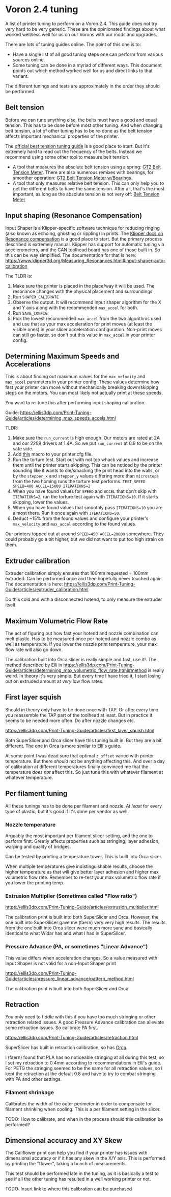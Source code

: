 # Voron 2.4 tuning

A list of printer tuning to perform on a Voron 2.4. This guide does not try very hard to be very generic. These are the opinionated findings about what worked well/less well for us on our Vorons with our mods and upgrades.

There are lots of tuning guides online. The point of this one is to:
* Have a single list of all good tuning steps one can perform from various sources online.
* Some tuning can be done in a myriad of different ways. This document points out which method worked well for us and direct links to that variant.

The different tunings and tests are approximately in the order they should be performed.

## Belt tension

Before we can tune anything else, the belts must have a good and equal tension. This has to be done before most other tuning. And when changing belt tension, a lot of other tuning has to be re-done as the belt tension affects important mechanical properties of the printer.

The [official best tension tuning guide] is a good place to start. But it's extremely hard to read out the frequency of the belts.
Instead we recommend using some other tool to measure belt tension.

* A tool that measures the absolute belt tension using a spring: [GT2 Belt Tension Meter]. There are also numerous remixes with bearings, for smoother operation: [GT2 Belt Tension Meter w/Bearings].
* A tool that only measures relative belt tension. This can only help you to get the different belts to have the same tension. After all, that's the most important, as long as the absolute tension is not very off: [Belt Tension Meter]

[GT2 Belt Tension Meter w/Bearings]: https://www.printables.com/model/634190-gt2-belt-tension-meter-wbearings
[GT2 Belt Tension Meter]: https://github.com/Diyshift/3D-Printer/tree/main/GT2%20Belt%20Tension%20Meter
[Belt Tension Meter]: https://mods.vorondesign.com/details/fmmg4Yx2BLULkfDDpZnAng
[official best tension tuning guide]: https://docs.vorondesign.com/tuning/secondary_printer_tuning.html#belt-tension

## Input shaping (Resonance Compensation)

Input Shaper is a Klipper-specific software technique for reducing ringing (also known as echoing, ghosting or rippling) in prints. The [Klipper docs on Resonance compensation] is a good place to start. But the primary process described is extremely manual. Klipper has support for automatic tuning via accelerometers, and the CAN toolhead board has one of those built in. So this can be way simplified. The documentation for that is here: https://www.klipper3d.org/Measuring_Resonances.html#input-shaper-auto-calibration

The TLDR is:
1. Make sure the printer is placed in the place/way it will be used. The resonance changes with the physical placement and surroundings.
2. Run `SHAPER_CALIBRATE`
3. Observe the output. It will recommend input shaper algorithm for the X and Y axis along with the recommended `max_accel` for both.
3. Run `SAVE_CONFIG`.
4. Pick the lowest recommended `max_accel` from the two algorithms used and use that as your max acceleration for print moves (at least the visible ones) in your slicer acceleration configuration. Non-print moves can still go faster, so don't put this value in `max_accel` in your printer config.

[Klipper docs on Resonance compensation]: https://github.com/Klipper3d/klipper/blob/master/docs/Resonance_Compensation.md

## Determining Maximum Speeds and Accelerations

This is about finding out maximum values for the `max_velocity` and `max_accel` parameters in your printer config. These values determine how fast your printer can move without mechanically breaking down/skipping steps on the motors. You can most likely not actually print at these speeds.

You want to re-tune this after performing input shaping calibration.

Guide: https://ellis3dp.com/Print-Tuning-Guide/articles/determining_max_speeds_accels.html

TLDR:
1. Make sure the `run_current` is high enough. Our motors are rated at 2A and our 2209 drivers at 1.4A. So we put `run_current` at 0.9 to be on the safe side.
2. Add [this](https://github.com/AndrewEllis93/Print-Tuning-Guide/blob/main/macros/TEST_SPEED.cfg) macro to your printer.cfg file.
3. Run the torture test. Start out with not too whack values and increase them until the printer starts skipping. This can be noticed by the printer sounding like it wants to die/smacking the print head into the walls, or by the `stepper_x` and `stepper_y` values differing more than `microsteps` from the two homing runs the torture test performs.
    `TEST_SPEED SPEED=400 ACCEL=15000 ITERATIONS=2`
4. When you have found values for `SPEED` and `ACCEL` that don't skip with `ITERATIONS=2`, run the torture test again with `ITERATIONS=10`. If it starts skipping, lower the values.
5. When you have found values that smoothly pass `ITERATIONS=10` you are almost there. Run it once again with `ITERATIONS=50`.
6. Deduct ~15% from the found values and configure your printer's `max_velocity` and `max_accel` according to the found values.

Our printers topped out at around `SPEED=450 ACCEL=20000` somewhere. They could probably go a bit higher, but we did not want to put too high strain on them.

## Extruder calibration

Extruder calibration simply ensures that 100mm requested = 100mm extruded. Can be performed once and then hopefully never touched again. The documentation is here: https://ellis3dp.com/Print-Tuning-Guide/articles/extruder_calibration.html

Do this cold and with a disconnected hotend, to only measure the extruder itself.

## Maximum Volumetric Flow Rate

The act of figuring out how fast your hotend and nozzle combination can melt plastic. Has to be measured once per hotend and nozzle combo as well as temperature. If you lower the nozzle print temperature, your max flow rate will also go down.

The calibration built into Orca slicer is really simple and fast, use it!. The method described by Elli in https://ellis3dp.com/Print-Tuning-Guide/articles/determining_max_volumetric_flow_rate.html#method is really weird. In theory it's very simple. But every time I have tried it, I start losing out on extruded amount at *very* low flow rates. 

## First layer squish

Should in theory only have to be done once with TAP. Or after every time you reassemble the TAP part of the toolhead at least. But in practice it seems to be needed more often. Do after nozzle changes etc.

https://ellis3dp.com/Print-Tuning-Guide/articles/first_layer_squish.html

Both SuperSlicer and Orca slicer have this tuning built in. But they are a bit different. The one in Orca is more similar to Elli's guide.

At some point I was dead sure that optimal `z_offset` varied with printer temperature. But there *should* not be anything affecting this. And over a day of calibration at different temperatures finally convinced me that the temperature *does not* affect this. So just tune this with whatever filament at whatever temperature.


## Per filament tuning

All these tunings has to be done per filament and nozzle. At *least* for every type of plastic, but it's good if it's done per vendor as well.

### Nozzle temperature

Arguably the most important per filament slicer setting, and the one to perform first. Greatly affects properties such as stringing, layer adhesion, warping and quality of bridges.

Can be tested by printing a temperature tower. This is built into Orca slicer.

When multiple temperatures give indistinguishable results, choose the higher temperature as that will give better layer adhesion and higher max volumetric flow rate. Remember to re-test your max volumetric flow rate if you lower the printing temp.

### Extrusion Multiplier (Sometimes called "Flow ratio")

https://ellis3dp.com/Print-Tuning-Guide/articles/extrusion_multiplier.html

The calibration print is built into both SuperSlicer and Orca. However, the one built into SuperSlicer gave me (faern) very very high results. The results from the one built into Orca slicer were much more sane and basically identical to what Widar has and what I had in SuperSlicer.

### Pressure Advance (PA, or sometimes "Linear Advance")

This value differs when acceleration changes. So a value measured with Input Shaper is not valid for a non-Input Shaper print

https://ellis3dp.com/Print-Tuning-Guide/articles/pressure_linear_advance/pattern_method.html

The calibration print is built into both SuperSlicer and Orca.

## Retraction

You only need to fiddle with this if you have too much stringing or other retraction related issues. A good Pressure Advance calibration can alleviate some retraction issues. So calibrate PA first.

https://ellis3dp.com/Print-Tuning-Guide/articles/retraction.html

SuperSlicer has built in retraction calibration, so has [Orca](https://github.com/SoftFever/OrcaSlicer/wiki/retraction-calib).

I (faern) found that PLA has no noticeable stringing at all during this test, so I set my retraction to 0.4mm according to recommendations in Elli's guide. For PETG the stringing seemed to be the same for all retraction values, so I kept the retraction at the default 0.8 and have to try to combat stringing with PA and other settings.

### Filament shrinkage

Calibrates the width of the outer perimeter in order to compensate for filament shrinking when cooling.
This is a per filament setting in the slicer.

TODO: How to calibrate, and when in the process should this calibration be performed?


## Dimensional accuracy and XY Skew

The Califlower print can help you find if your printer has issues with dimensional accuracy or if it has any skew in the X/Y axis. This is performed by printing the "flower", taking a bunch of measurements.

This test should be performed late in the tuning, as it is basically a test to see if all the other tuning has resulted in a well working printer or not.

TODO: Insert link to where this calibration can be purchased
